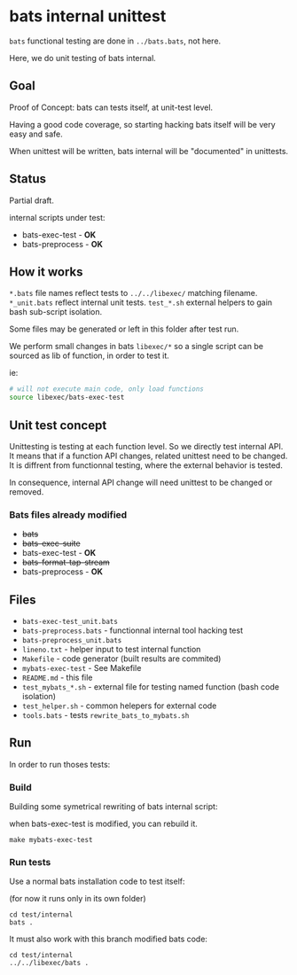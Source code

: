 # bats internal unittest

`bats` functional testing are done in `../bats.bats`, not here.

Here, we do unit testing of bats internal.

## Goal

Proof of Concept: bats can tests itself, at unit-test level.

Having a good code coverage, so starting hacking bats itself will be very easy
and safe.

When unittest will be written, bats internal will be "documented" in unittests.

## Status

Partial draft.

internal scripts under test:

* bats-exec-test - **OK**
* bats-preprocess - **OK**

## How it works

`*.bats` file names reflect tests to `../../libexec/` matching filename.
`*_unit.bats` reflect internal unit tests.
`test_*.sh` external helpers to gain bash sub-script isolation.

Some files may be generated or left in this folder after test run.

We perform small changes in bats `libexec/*` so a single script can be sourced
as lib of function, in order to test it.

ie:

```bash
# will not execute main code, only load functions
source libexec/bats-exec-test
```

## Unit test concept

Unittesting is testing at each function level. So we directly test internal API.
It means that if a function API changes, related unittest need to be changed. It
is diffrent from functionnal testing, where the external behavior is tested.

In consequence, internal API change will need unittest to be changed or removed.

### Bats files already modified

* ~~bats~~
* ~~bats-exec-suite~~
* bats-exec-test - **OK**
* ~~bats-format-tap-stream~~
* bats-preprocess - **OK**

## Files
* `bats-exec-test_unit.bats`
* `bats-preprocess.bats` - functionnal internal tool hacking test
* `bats-preprocess_unit.bats`
* `lineno.txt` - helper input to test internal function
* `Makefile` - code generator (built results are commited)
* `mybats-exec-test` - See Makefile
* `README.md` - this file
* `test_mybats_*.sh` - external file for testing named function (bash code isolation)
* `test_helper.sh` - common helepers for external code
* `tools.bats` - tests `rewrite_bats_to_mybats.sh`

## Run

In order to run thoses tests:

### Build

Building some symetrical rewriting of bats internal script:

when bats-exec-test is modified, you can rebuild it.

```
make mybats-exec-test
```

### Run tests
Use a normal bats installation code to test itself:

(for now it runs only in its own folder)

```
cd test/internal
bats .
```

It must also work with this branch modified bats code:

```
cd test/internal
../../libexec/bats .
```
